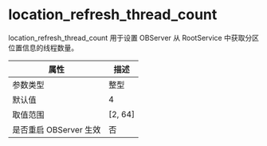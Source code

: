 location_refresh_thread_count 
==================================================

location_refresh_thread_count 用于设置 OBServer 从 RootService 中获取分区位置信息的线程数量。


|      **属性**      |  **描述**   |
|------------------|-----------|
| 参数类型             | 整型        |
| 默认值              | 4         |
| 取值范围             | \[2, 64\] |
| 是否重启 OBServer 生效 | 否         |



